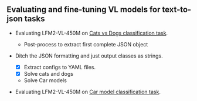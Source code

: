 ## Evaluating and fine-tuning VL models for text-to-json tasks

- Evaluating LFM2-VL-450M on [Cats vs Dogs classification task](https://huggingface.co/datasets/microsoft/cats_vs_dogs).
    - Post-process to extract first complete JSON object

- Ditch the JSON formatting and just output classes as strings.
    - [x] Extract configs to YAML files.
    - [x] Solve cats and dogs
    - Solve Car models

- Evaluating LFM2-VL-450M on [Car model classification task](https://huggingface.co/datasets/Multimodal-Fatima/StanfordCars_test).



